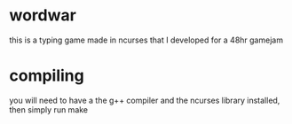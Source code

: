 # wordwar
this is a typing game made in ncurses that I developed for a 48hr gamejam

# compiling
you will need to have a the g++ compiler and the ncurses library installed, then simply run make

